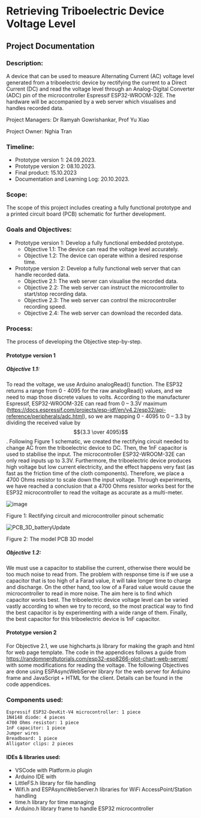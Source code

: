 # Retrieving Triboelectric Device Voltage Level
## Project Documentation
### Description: 
A device that can be used to measure Alternating Current (AC) voltage level generated from a triboelectric device by rectifying the current to a Direct Current (DC) and read the voltage level through an Analog-Digital Converter (ADC) pin of the microcontroller Espressif ESP32-WROOM-32E. The hardware will be accompanied by a web server which visualises and handles recorded data.

Project Managers: Dr Ramyah Gowrishankar, Prof Yu Xiao

Project Owner: Nghia Tran

### Timeline:
- Prototype version 1: 24.09.2023.
- Prototype version 2: 08.10.2023.
- Final product: 15.10.2023
- Documentation and Learning Log: 20.10.2023.
### Scope: 
The scope of this project includes creating a fully functional prototype and a printed circuit board (PCB) schematic for further development.
### Goals and Objectives:
- Prototype version 1: Develop a fully functional embedded prototype.
	- Objective 1.1: The device can read the voltage level accurately.
	- Objective 1.2: The device can operate within a desired response time.
- Prototype version 2: Develop a fully functional web server that can handle recorded data.
	- Objective 2.1: The web server can visualise the recorded data.
	- Objective 2.2: The web server can instruct the microcontroller to start/stop recording data.
	- Objective 2.3: The web server can control the microcontroller recording speed.
	- Objective 2.4: The web server can download the recorded data.
### Process:
The process of developing the Objective step-by-step.
#### Prototype version 1
##### Objective 1.1:
To read the voltage, we use Arduino analogRead() function. The ESP32 returns a range from 0 - 4095 for the raw analogRead() values, and we need to map those discrete values to volts. According to the manufacturer Espressif, ESP32-WROOM-32E can read from 0 – 3.3V maximum (https://docs.espressif.com/projects/esp-idf/en/v4.2/esp32/api-reference/peripherals/adc.html), so we are mapping 0 - 4095 to 0 – 3.3 by dividing the received value by $${3.3 \over 4095}$$.
Following Figure 1 schematic, we created the rectifying circuit needed to change AC from the triboelectric device to DC. Then, the 1nF capacitor is used to stabilise the input. The microcontroller ESP32-WROOM-32E can only read inputs up to 3.3V. Furthermore, the triboelectric device produces high voltage but low current electricity, and the effect happens very fast (as fast as the friction time of the cloth components). Therefore, we place a 4700 Ohms resistor to scale down the input voltage. Through experiments, we have reached a conclusion that a 4700 Ohms resistor works best for the ESP32 microcontroller to read the voltage as accurate as a multi-meter. 
 
 ![image](https://github.com/nghiatr84/ESP32_Voltage_Recorder_Webserver/assets/132190213/7b285508-1b00-4d70-9711-cd1e4ed4c8af)

Figure 1: Rectifying circuit and microcontroller pinout schematic

![PCB_3D_batteryUpdate](https://github.com/nghiatr84/ESP32_Voltage_Recorder_Webserver/assets/132190213/fadd8315-6a90-4550-a15b-60fe49abb843)

Figure 2: The model PCB 3D model

##### Objective 1.2:
We must use a capacitor to stabilise the current, otherwise there would be too much noise to read from. The problem with response time is if we use a capacitor that is too high of a Farad value, it will take longer time to charge and discharge. On the other hand, too low of a Farad value would cause the microcontroller to read in more noise. The aim here is to find which capacitor works best. The triboelectric device voltage level can be varied vastly according to when we try to record, so the most practical way to find the best capacitor is by experimenting with a wide range of them. Finally, the best capacitor for this triboelectric device is 1nF capacitor.
#### Prototype version 2
For Objective 2.1, we use highcharts.js library for making the graph and html for web page template. The code in the appendices follows a guide from https://randomnerdtutorials.com/esp32-esp8266-plot-chart-web-server/ with some modifications for reading the voltage. The following Objectives are done using ESPAsyncWebServer library for the web server for Arduino frame and JavaScript + HTML for the client. Details can be found in the code appendices.
### Components used: 
	Espressif ESP32-DevKit-V4 microcontroller: 1 piece
	1N4148 diode: 4 pieces
	4700 Ohms resistor: 1 piece
	1nF capacitor: 1 piece
	Jumper wires
	Breadboard: 1 piece
	Alligator clips: 2 pieces
#### IDEs & libraries used:
- VSCode with Platform.io plugin
- Arduino IDE with
- 	LittleFS.h library for file handling
- 	Wifi.h and ESPAsyncWebServer.h libraries for WiFi AccessPoint/Station handling
- 	time.h library for time managing
- 	Arduino.h library frame to handle ESP32 microcontroller
